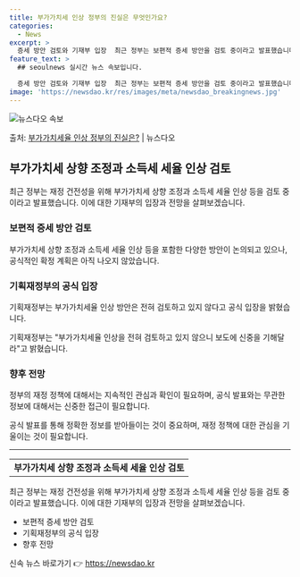```yaml
---
title: 부가가치세 인상 정부의 진실은 무엇인가요?
categories:
  - News
excerpt: >
  증세 방안 검토와 기재부 입장  최근 정부는 보편적 증세 방안을 검토 중이라고 발표했습니다. 특히 부가가치세…
feature_text: >
  ## seoulnews 실시간 뉴스 속보입니다.

  증세 방안 검토와 기재부 입장  최근 정부는 보편적 증세 방안을 검토 중이라고 발표했습니다. 특히 부가가치세…
image: 'https://newsdao.kr/res/images/meta/newsdao_breakingnews.jpg'
---
```


![뉴스다오 속보](https://newsdao.kr/res/images/meta/newsdao_breakingnews.jpg)

<p>출처: <a href="https://newsdao.kr/4429" rel="dofollow">부가가치세율 인상 정부의 진실은?</a> | 뉴스다오</p>

<h2 data-ke-size="size26">부가가치세 상향 조정과 소득세 세율 인상 검토</h2>
<p data-ke-size="size16">최근 정부는 재정 건전성을 위해 부가가치세 상향 조정과 소득세 세율 인상 등을 검토 중이라고 발표했습니다. 이에 대한 기재부의 입장과 전망을 살펴보겠습니다.</p>

<h3>보편적 증세 방안 검토</h3>
<p data-ke-size="size16">부가가치세 상향 조정과 소득세 세율 인상 등을 포함한 다양한 방안이 논의되고 있으나, 공식적인 확정 계획은 아직 나오지 않았습니다.</p>

<h3>기획재정부의 공식 입장</h3>
<p data-ke-size="size16">기획재정부는 부가가치세율 인상 방안은 전혀 검토하고 있지 않다고 공식 입장을 밝혔습니다.</p>
<p data-ke-size="size16">기획재정부는 "부가가치세율 인상을 전혀 검토하고 있지 않으니 보도에 신중을 기해달라"고 밝혔습니다.</p>

<h3>향후 전망</h3>
<p data-ke-size="size16">정부의 재정 정책에 대해서는 지속적인 관심과 확인이 필요하며, 공식 발표와는 무관한 정보에 대해서는 신중한 접근이 필요합니다.</p>
<p data-ke-size="size16">공식 발표를 통해 정확한 정보를 받아들이는 것이 중요하며, 재정 정책에 대한 관심을 기울이는 것이 필요합니다.</p>

<hr>
<table>
  <tbody>
    <tr>
      <td style="text-align: center; height: 17px;"><b>부가가치세 상향 조정과 소득세 세율 인상 검토</b></td>
    </tr>
  </tbody>
</table>
<p data-ke-size="size16">최근 정부는 재정 건전성을 위해 부가가치세 상향 조정과 소득세 세율 인상 등을 검토 중이라고 발표했습니다. 이에 대한 기재부의 입장과 전망을 살펴보겠습니다.</p>
<ul>
  <li>보편적 증세 방안 검토</li>
  <li>기획재정부의 공식 입장</li>
  <li>향후 전망</li>
</ul> 

신속 뉴스 바로가기 👉 <a href="https://newsdao.kr" rel="dofollow">https://newsdao.kr</a>


